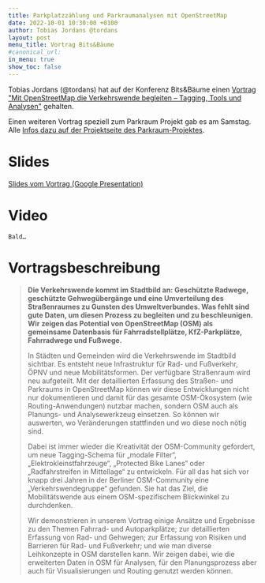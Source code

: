 ```yaml
---
title: Parkplatzzählung und Parkraumanalysen mit OpenStreetMap
date: 2022-10-01 10:30:00 +0100
author: Tobias Jordans @tordans
layout: post
menu_title: Vortrag Bits&Bäume
#canonical_url:
in_menu: true
show_toc: false
---
```


Tobias Jordans (@tordans) hat auf der Konferenz Bits&Bäume einen [Vortrag "Mit OpenStreetMap die Verkehrswende begleiten – Tagging, Tools und Analysen"](https://fahrplan22.bits-und-baeume.org/bitsundbaeume/talk/8WFNPK/) gehalten.

Einen weiteren Vortrag speziell zum Parkraum Projekt gab es am Samstag. Alle [Infos dazu auf der Projektseite des Parkraum-Projektes](https://parkraum.osm-verkehrswende.org/posts/2022-10-01-bits-baume-vortrag).

# Slides

[Slides vom Vortrag (Google Presentation)](https://docs.google.com/presentation/d/1Qs99tKNtUpjwgFZm-bfvWZdgcFv40ZCDvpOyheag3H4/edit)

# Video

`Bald…`

# Vortragsbeschreibung

> **Die Verkehrswende kommt im Stadtbild an: Geschützte Radwege, geschützte Gehwegübergänge und eine Umverteilung des Straßenraumes zu Gunsten des Umweltverbundes. Was fehlt sind gute Daten, um diesen Prozess zu begleiten und zu beschleunigen. Wir zeigen das Potential von OpenStreetMap (OSM) als gemeinsame Datenbasis für Fahrradstellplätze, KfZ-Parkplätze, Fahrradwege und Fußwege.**
>
> In Städten und Gemeinden wird die Verkehrswende im Stadtbild sichtbar. Es entsteht neue Infrastruktur für Rad- und Fußverkehr, ÖPNV und neue Mobilitätsformen. Der verfügbare Straßenraum wird neu aufgeteilt. Mit der detaillierten Erfassung des Straßen- und Parkraums in OpenStreetMap können wir diese Entwicklungen nicht nur dokumentieren und damit für das gesamte OSM-Ökosystem (wie Routing-Anwendungen) nutzbar machen, sondern OSM auch als Planungs- und Analysewerkzeug einsetzen. So können wir auswerten, wo Veränderungen stattfinden und wo diese noch nötig sind.
>
> Dabei ist immer wieder die Kreativität der OSM-Community gefordert, um neue Tagging-Schema für „modale Filter“, „Elektrokleinstfahrzeuge“, „Protected Bike Lanes“ oder „Radfahrstreifen in Mittellage“ zu entwickeln. Für all das hat sich vor knapp drei Jahren in der Berliner OSM-Community eine „Verkehrswendegruppe“ gefunden. Sie hat das Ziel, die Mobilitätswende aus einem OSM-spezifischem Blickwinkel zu durchdenken.
>
> Wir demonstrieren in unserem Vortrag einige Ansätze und Ergebnisse zu den Themen Fahrrad- und Autoparkplätze; zur detaillierten Erfassung von Rad- und Gehwegen; zur Erfassung von Risiken und Barrieren für Rad- und Fußverkehr; und wie man diverse Leihkonzepte in OSM darstellen kann. Wir zeigen dabei, wie die erweiterten Daten in OSM für Analysen, für den Planungsprozess aber auch für Visualisierungen und Routing genutzt werden können.
